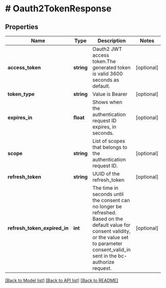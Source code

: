 # # Oauth2TokenResponse

## Properties

Name | Type | Description | Notes
------------ | ------------- | ------------- | -------------
**access_token** | **string** | Oauth2 JWT access token.The generated token is valid 3600 seconds as default. | [optional]
**token_type** | **string** | Value is Bearer | [optional]
**expires_in** | **float** | Shows when the authentication request ID expires, in seconds. | [optional]
**scope** | **string** | List of scopes that belongs to the authentication request ID. | [optional]
**refresh_token** | **string** | UUID of the refresh_token | [optional]
**refresh_token_expired_in** | **int** | The time in seconds until the consent can no longer be refreshed. Based on the default value for consent validity, or the value set to parameter consent_valid_in sent in the bc-authorize request. | [optional]

[[Back to Model list]](../../README.md#models) [[Back to API list]](../../README.md#endpoints) [[Back to README]](../../README.md)

